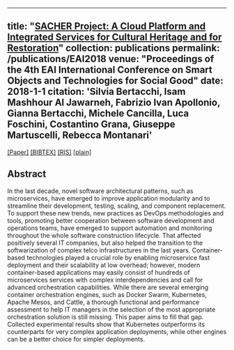 
---
title: "[SACHER Project: A Cloud Platform and Integrated Services for Cultural Heritage and for Restoration](https://ieeexplore.ieee.org/abstract/document/8762053)"
collection: publications
permalink: /publications/EAI2018
venue: "Proceedings of the 4th EAI International Conference on Smart Objects and Technologies for Social Good"
date: 2018-1-1
citation: 'Silvia Bertacchi, <b>Isam Mashhour Al Jawarneh</b>, Fabrizio Ivan Apollonio, Gianna Bertacchi, Michele Cancilla, Luca Foschini, Costantino Grana, Giuseppe Martuscelli, Rebecca Montanari'
---
[[Paper]](https://dl.acm.org/doi/abs/10.1145/3284869.3284871) [[BIBTEX]](http://IsamAljawarneh.github.io/files/bib/EAI2018.bib) [[RIS]](http://IsamAljawarneh.github.io/files/ris/EAI2018.ris) [[plain]](http://IsamAljawarneh.github.io/files/txt/EAI2018.txt) 



## Abstract
In the last decade, novel software architectural patterns, such as microservices, 
have emerged to improve application modularity and to streamline their development, 
testing, scaling, and component replacement. To support these new trends, new practices as DevOps methodologies and tools, 
promoting better cooperation between software development and operations teams, have emerged to support automation and monitoring throughout 
the whole software construction lifecycle. That affected positively several IT companies, but also helped the transition to the softwarization of 
complex telco infrastructures in the last years. Container-based technologies played a crucial role by enabling microservice fast deployment and their 
scalability at low overhead; however, modern container-based applications may easily consist of hundreds of microservices services with complex interdependencies and call 
for advanced orchestration capabilities. While there are several emerging container orchestration engines, such as Docker Swarm, Kubernetes, Apache Mesos, and Cattle, 
a thorough functional and performance assessment to help IT managers in the selection of the most appropriate orchestration solution is still missing. This paper aims to 
fill that gap. Collected experimental results show that Kubernetes outperforms its counterparts for very complex application deployments, while other engines can be a better 
choice for simpler deployments.
